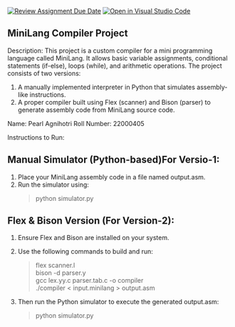 [![Review Assignment Due Date](https://classroom.github.com/assets/deadline-readme-button-22041afd0340ce965d47ae6ef1cefeee28c7c493a6346c4f15d667ab976d596c.svg)](https://classroom.github.com/a/bPoO8GTw)
[![Open in Visual Studio Code](https://classroom.github.com/assets/open-in-vscode-2e0aaae1b6195c2367325f4f02e2d04e9abb55f0b24a779b69b11b9e10269abc.svg)](https://classroom.github.com/online_ide?assignment_repo_id=19526577&assignment_repo_type=AssignmentRepo)

MiniLang Compiler Project
-------------------------

Description:
This project is a custom compiler for a mini programming language called MiniLang. It allows basic variable assignments, conditional statements (if-else), loops (while), and arithmetic operations. The project consists of two versions:
1. A manually implemented interpreter in Python that simulates assembly-like instructions.
2. A proper compiler built using Flex (scanner) and Bison (parser) to generate assembly code from MiniLang source code.

Name: Pearl Agnihotri 
Roll Number: 22000405

Instructions to Run:

Manual Simulator (Python-based)For Versio-1:
--------------------------------
1. Place your MiniLang assembly code in a file named output.asm.
2. Run the simulator using:
   > python simulator.py

Flex & Bison Version (For Version-2):
---------------------
1. Ensure Flex and Bison are installed on your system.
2. Use the following commands to build and run:

   > flex scanner.l  
   > bison -d parser.y  
   > gcc lex.yy.c parser.tab.c -o compiler  
   > ./compiler < input.minilang > output.asm  

3. Then run the Python simulator to execute the generated output.asm:
   > python simulator.py
